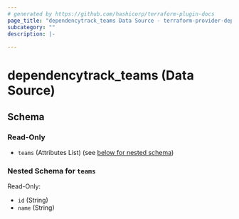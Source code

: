 ```yaml
---
# generated by https://github.com/hashicorp/terraform-plugin-docs
page_title: "dependencytrack_teams Data Source - terraform-provider-dependency-track"
subcategory: ""
description: |-
  
---
```


# dependencytrack_teams (Data Source)





<!-- schema generated by tfplugindocs -->
## Schema

### Read-Only

- `teams` (Attributes List) (see [below for nested schema](#nestedatt--teams))

<a id="nestedatt--teams"></a>
### Nested Schema for `teams`

Read-Only:

- `id` (String)
- `name` (String)
